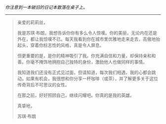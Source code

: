 _你注意到一本破旧的日记本散落在桌子上。_

---

> 亲爱的莉莉丝，
>
> 我是苏琪·布朗，我想告诉你你有多么令人惊嘆。你的美丽，无论内在还是外在，都让我惊嘆不已。每天我看到你在城市里优雅地走来走去，高傲地抬起头，穿着你标志性的风格，真是令人屏息。
>
> 但更重要的是，是你的精神吸引了我。你充满自信和力量，却保持亲和和善。你毫不掩饰地拥抱自己独特的身份，激励他人也做同样的事情。
>
> 我知道我们还没有正式见过面，但请知道，每次我们相遇，我的心都会跳动。如果有机会，我很想和你分享一杯咖啡（或茶），并了解更多关于这位传奇背后不可思议的女性。
>
> 在那之前，好好照顾自己，继续闪耀吧。你真的是我的英雄。
>
> 真挚地，
>
> 苏琪·布朗
